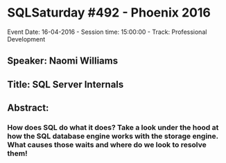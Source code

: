 # SQLSaturday #492 - Phoenix 2016
Event Date: 16-04-2016 - Session time: 15:00:00 - Track: Professional Development
## Speaker: Naomi Williams
## Title: SQL Server Internals
## Abstract:
### How does SQL do what it does? Take a look under the hood at how the SQL database engine works with the storage engine. What causes those waits and where do we look to resolve them!

